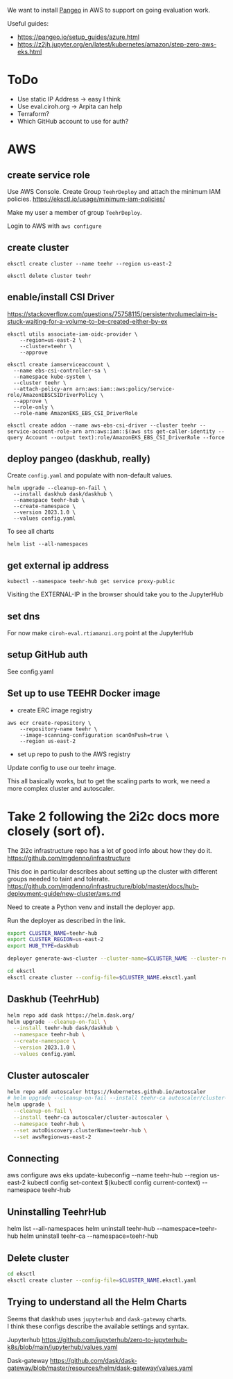 We want to install [Pangeo](https://pangeo.io/index.html) in AWS to support on going evaluation work.

Useful guides:
- https://pangeo.io/setup_guides/azure.html
- https://z2jh.jupyter.org/en/latest/kubernetes/amazon/step-zero-aws-eks.html

# ToDo
- Use static IP Address -> easy I think
- Use eval.ciroh.org -> Arpita can help
- Terraform?
- Which GitHub account to use for auth?

# AWS

## create service role
Use AWS Console. Create Group `TeehrDeploy` and attach the minimum IAM policies.
https://eksctl.io/usage/minimum-iam-policies/

Make my user a member of group `TeehrDeploy`.

Login to AWS with `aws configure`

## create cluster
```
eksctl create cluster --name teehr --region us-east-2
```
```
eksctl delete cluster teehr 
```

## enable/install CSI Driver
https://stackoverflow.com/questions/75758115/persistentvolumeclaim-is-stuck-waiting-for-a-volume-to-be-created-either-by-ex
```
eksctl utils associate-iam-oidc-provider \
    --region=us-east-2 \
    --cluster=teehr \
    --approve

eksctl create iamserviceaccount \
  --name ebs-csi-controller-sa \
  --namespace kube-system \
  --cluster teehr \
  --attach-policy-arn arn:aws:iam::aws:policy/service-role/AmazonEBSCSIDriverPolicy \
  --approve \
  --role-only \
  --role-name AmazonEKS_EBS_CSI_DriverRole

eksctl create addon --name aws-ebs-csi-driver --cluster teehr --service-account-role-arn arn:aws:iam::$(aws sts get-caller-identity --query Account --output text):role/AmazonEKS_EBS_CSI_DriverRole --force
```

## deploy pangeo (daskhub, really)
Create `config.yaml` and populate with non-default values.

```
helm upgrade --cleanup-on-fail \
  --install daskhub dask/daskhub \
  --namespace teehr-hub \
  --create-namespace \
  --version 2023.1.0 \
  --values config.yaml
```

To see all charts
```
helm list --all-namespaces
```

## get external ip address
```
kubectl --namespace teehr-hub get service proxy-public
```
Visiting the EXTERNAL-IP in the browser should take you to the JupyterHub

## set dns
For now make `ciroh-eval.rtiamanzi.org` point at the JupyterHub

## setup GitHub auth
See config.yaml

## Set up to use TEEHR Docker image
- create ERC image registry
```
aws ecr create-repository \
    --repository-name teehr \
    --image-scanning-configuration scanOnPush=true \
    --region us-east-2
```
- set up repo to push to the AWS registry

Update config to use our teehr image.

This all basically works, but to get the scaling parts to work, we need a more complex cluster and autoscaler.

# Take 2 following the 2i2c docs more closely (sort of).

The 2i2c infrastructure repo has a lot of good info about how they do it.
https://github.com/mgdenno/infrastructure

This doc in particular describes about setting up the cluster with different groups needed to taint and tolerate.
https://github.com/mgdenno/infrastructure/blob/master/docs/hub-deployment-guide/new-cluster/aws.md

Need to create a Python venv and install the deployer app.

Run the deployer as described in the link.

```bash
export CLUSTER_NAME=teehr-hub
export CLUSTER_REGION=us-east-2
export HUB_TYPE=daskhub
```

```bash
deployer generate-aws-cluster --cluster-name=$CLUSTER_NAME --cluster-region=$CLUSTER_REGION --hub-type=$HUB_TYPE
```

```bash
cd eksctl
eksctl create cluster --config-file=$CLUSTER_NAME.eksctl.yaml
```

## Daskhub (TeehrHub)
```bash
helm repo add dask https://helm.dask.org/
helm upgrade --cleanup-on-fail \
  --install teehr-hub dask/daskhub \
  --namespace teehr-hub \
  --create-namespace \
  --version 2023.1.0 \
  --values config.yaml
```


## Cluster autoscaler
```bash
helm repo add autoscaler https://kubernetes.github.io/autoscaler
# helm upgrade --cleanup-on-fail --install teehr-ca autoscaler/cluster-autoscaler --namespace teehr-hub   -f ca-config.yaml
helm upgrade \
  --cleanup-on-fail \
  --install teehr-ca autoscaler/cluster-autoscaler \
  --namespace teehr-hub \
  --set autoDiscovery.clusterName=teehr-hub \
  --set awsRegion=us-east-2
```

## Connecting
aws configure
aws eks update-kubeconfig --name teehr-hub --region us-east-2
kubectl config set-context $(kubectl config current-context) --namespace teehr-hub

## Uninstalling TeehrHub
helm list --all-namespaces
helm uninstall teehr-hub --namespace=teehr-hub
helm uninstall teehr-ca --namespace=teehr-hub


## Delete cluster
```bash
cd eksctl
eksctl create cluster --config-file=$CLUSTER_NAME.eksctl.yaml
```

## Trying to understand all the Helm Charts
Seems that daskhub uses `jupyterhub` and `dask-gateway` charts.  
I think these configs describe the available settings and syntax.

Jupyterhub
https://github.com/jupyterhub/zero-to-jupyterhub-k8s/blob/main/jupyterhub/values.yaml

Dask-gateway
https://github.com/dask/dask-gateway/blob/master/resources/helm/dask-gateway/values.yaml
